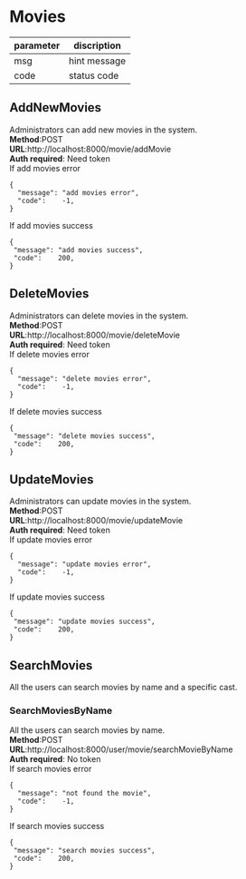 # Movies

parameter  | discription
 ---- | ----- 
 msg  | hint message 
 code  | status code 
 
## AddNewMovies
Administrators can add new movies in the system.  
**Method**:POST  
**URL**:http://localhost:8000/movie/addMovie  
**Auth required**: Need token  
If add movies error   
```
{
  "message": "add movies error",
  "code":    -1,
}
```  
If add movies success
```
{
 "message": "add movies success",
 "code":    200,
}
```    

## DeleteMovies
Administrators can delete movies in the system.  
**Method**:POST  
**URL**:http://localhost:8000/movie/deleteMovie  
**Auth required**: Need token  
If delete movies error   
```
{
  "message": "delete movies error",
  "code":    -1,
}
```  
If delete movies success
```
{
 "message": "delete movies success",
 "code":    200,
}
```   

## UpdateMovies
Administrators can update movies in the system.  
**Method**:POST   
**URL**:http://localhost:8000/movie/updateMovie  
**Auth required**: Need token   
If update movies error   
```
{
  "message": "update movies error",
  "code":    -1,
}
```  
If update movies success
```
{
 "message": "update movies success",
 "code":    200,
}
```   

## SearchMovies
All the users can search movies by name and a specific cast.
### SearchMoviesByName
All the users can search movies by name.  
**Method**:POST   
**URL**:http://localhost:8000/user/movie/searchMovieByName  
**Auth required**: No token   
If search movies error   
```
{
  "message": "not found the movie",
  "code":    -1,
}
```  
If search movies success
```
{
 "message": "search movies success",
 "code":    200,
}
```   
